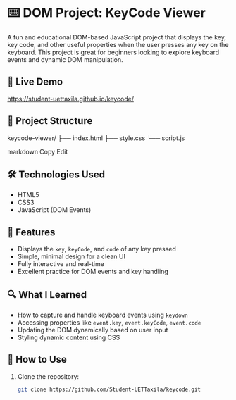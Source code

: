 # ⌨️ DOM Project: KeyCode Viewer

A fun and educational DOM-based JavaScript project that displays the key, key code, and other useful properties when the user presses any key on the keyboard. This project is great for beginners looking to explore keyboard events and dynamic DOM manipulation.

## 🚀 Live Demo

 https://student-uettaxila.github.io/keycode/

## 📁 Project Structure

keycode-viewer/
├── index.html
├── style.css
└── script.js

markdown
Copy
Edit

## 🛠️ Technologies Used

- HTML5
- CSS3
- JavaScript (DOM Events)

## 🎯 Features

- Displays the `key`, `keyCode`, and `code` of any key pressed
- Simple, minimal design for a clean UI
- Fully interactive and real-time
- Excellent practice for DOM events and key handling

## 🔍 What I Learned

- How to capture and handle keyboard events using `keydown`
- Accessing properties like `event.key`, `event.keyCode`, `event.code`
- Updating the DOM dynamically based on user input
- Styling dynamic content using CSS

## 🧪 How to Use

1. Clone the repository:
   ```bash
   git clone https://github.com/Student-UETTaxila/keycode.git
